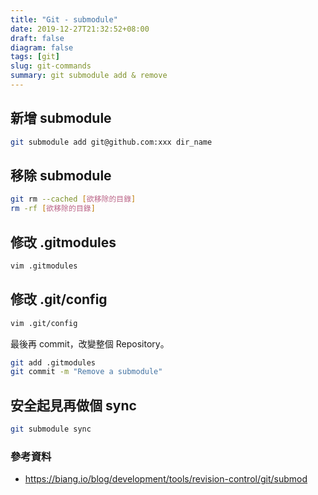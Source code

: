 ```yaml
---
title: "Git - submodule"
date: 2019-12-27T21:32:52+08:00
draft: false
diagram: false
tags: [git]
slug: git-commands
summary: git submodule add & remove
---
```


## 新增 submodule

```bash
git submodule add git@github.com:xxx dir_name
```

## 移除 submodule

```bash
git rm --cached [欲移除的目錄]
rm -rf [欲移除的目錄]
```

## 修改 .gitmodules

```bash
vim .gitmodules
```

## 修改 .git/config

```bash
vim .git/config
```

最後再 commit，改變整個 Repository。

```bash
git add .gitmodules
git commit -m "Remove a submodule"
```

## 安全起見再做個 sync

```bash
git submodule sync
```

### 參考資料

- <https://biang.io/blog/development/tools/revision-control/git/submod>
